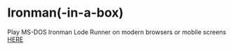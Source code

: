# Ironman(-in-a-box)
Play MS-DOS Ironman Lode Runner on modern browsers or mobile screens [HERE](https://mad4j.github.io/ironman-in-a-box/)
